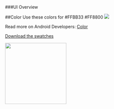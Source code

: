 ###UI Overview

##Color
Use these colors for 
\#FFBB33
\#FF8800
![](//android-doc-odm/res/colors.png)

Read more on Android Developers: [Color](http://developer.android.com/design/style/color.html "Android Developers")

[Download the swatches](http://developer.android.com/downloads/design/Android_Design_Color_Swatches_20120229.zip)


<img  src="/android-doc-odm/res/logo-slide-lock-screen.svg" style="width: 200px;"/>